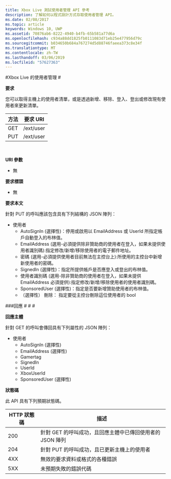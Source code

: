 ```yaml
---
title: Xbox Live 測試使用者管理 API 參考
description: 了解如何以程式設計方式存取使用者管理 API。
ms.date: 02/08/2017
ms.topic: article
keywords: Windows 10, UWP
ms.assetid: 70876ab6-8222-4940-b4fb-65b581a77d6a
ms.openlocfilehash: c934a88dd1825fb0111083d71eb25e477956d79c
ms.sourcegitcommit: b034650b684a767274d5d88746faeea373c8e34f
ms.translationtype: MT
ms.contentlocale: zh-TW
ms.lasthandoff: 03/06/2019
ms.locfileid: "57627363"
---
```

#<a name="xbox-live-user-management"></a>Xbox Live 的使用者管理 #

**要求**

您可以取得主機上的使用者清單，或是透過新增、移除、登入、登出或修改現有使用者來更新清單。

| 方法        | 要求 URI     | 
| ------------- |-----------------|
| GET           | /ext/user |
| PUT           | /ext/user |
<br>

**URI 參數**

* 無

**要求標頭**

* 無

**要求本文**

針對 PUT 的呼叫應該包含具有下列結構的 JSON 陣列：

* 使用者
  * AutoSignIn (選擇性)：停用或啟用以 EmailAddress 或 UserId 所指定帳戶自動登入的布林值。
  * EmailAddress (選用-必須提供除非贊助商的使用者在登入，如果未提供使用者識別碼):指定修改/新增/移除使用者的電子郵件地址。
  * 密碼 (選用-必須提供使用者目前無法在主控台上):所使用的主控台中新增新使用者的密碼。
  * SignedIn (選擇性)：指定所提供帳戶是否應登入或登出的布林值。
  * 使用者識別碼 (選用-除非贊助商的使用者在登入，如果未提供 EmailAddress 必須提供):指定修改/新增/移除使用者的使用者識別碼。
  * SponsoredUser (選擇性)：指定是否要新增贊助使用者的布林值。
  * （選擇性） 刪除： 指定要從主控台刪除這位使用者的 bool

###<a name="response"></a>回應 # # #

**回應主體**

針對 GET 的呼叫會傳回具有下列屬性的 JSON 陣列：

* 使用者
  * AutoSignIn (選擇性)
  * EmailAddress (選擇性)
  * Gamertag
  * SignedIn
  * UserId
  * XboxUserId
  * SponsoredUser (選擇性)
  
**狀態碼**

此 API 具有下列預期狀態碼。

| HTTP 狀態碼   | 描述     | 
| ------------------ |-----------------|
| 200                | 針對 GET 的呼叫成功，且回應主體中已傳回使用者的 JSON 陣列 |
| 204                | 針對 PUT 的呼叫成功，且已更新主機上的使用者 |
| 4XX                | 無效的要求資料或格式的各種錯誤 |
| 5XX                | 未預期失敗的錯誤代碼 |
<br>


